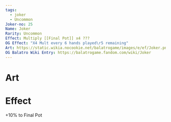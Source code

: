 ```yaml
---
tags:
  - joker
  - Uncommon
Joker-no: 25
Name: Joker
Rarity: Uncommon
Effect: Multiply [[Final Pot]] x4 ???
OG Effect: "X4 Mult every 6 hands played\r5 remaining"
Art: https://static.wikia.nocookie.net/balatrogame/images/e/ef/Joker.png/revision/latest?cb=20230925003651
OG Balatro Wiki Entry: https://balatrogame.fandom.com/wiki/Joker
---
```

# Art
# Effect
+10% to Final Pot